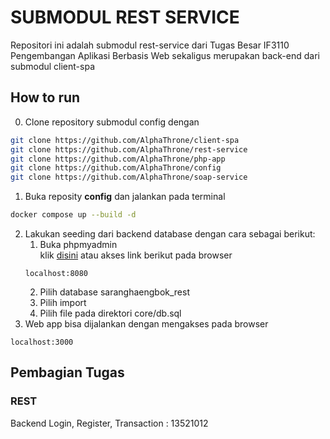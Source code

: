 # SUBMODUL REST SERVICE

Repositori ini adalah submodul rest-service dari Tugas Besar IF3110 Pengembangan Aplikasi Berbasis Web sekaligus merupakan back-end dari submodul client-spa

## How to run
0. Clone repository submodul config dengan
```sh
git clone https://github.com/AlphaThrone/client-spa
git clone https://github.com/AlphaThrone/rest-service
git clone https://github.com/AlphaThrone/php-app
git clone https://github.com/AlphaThrone/config
git clone https://github.com/AlphaThrone/soap-service
```
1. Buka reposity **config** dan jalankan pada terminal
```sh
docker compose up --build -d
```
2. Lakukan seeding dari backend database dengan cara sebagai berikut: <br>
    1. Buka phpmyadmin <br>
    klik [disini](localhost:8080) atau akses link berikut pada browser
    ```
    localhost:8080
    ```
    2. Pilih database saranghaengbok_rest
    3. Pilih import
    4. Pilih file pada direktori core/db.sql
3. Web app bisa dijalankan dengan mengakses pada browser
```
localhost:3000
```

## Pembagian Tugas

### REST
Backend Login, Register, Transaction : 13521012